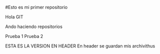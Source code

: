 #Esto es mi primer repositorio

Hola GIT


Ando haciendo repositorios

Prueba 1
Prueba 2

ESTA ES LA VERSION EN HEADER
En header se guardan mis archivithus
